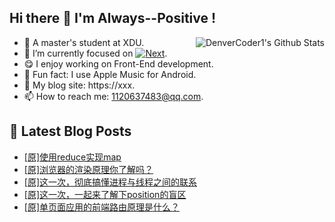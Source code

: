 ## Hi there 👋 I'm Always--Positive !
<div>
  <img alt="DenverCoder1's Github Stats" src="https://denvercoder1-github-readme-stats.vercel.app/api?username=qq1120637483&show_icons=true&count_private=true&theme=react&hide_border=true&hide_title=true&bg_color=1F222E&title_color=F85D7F&icon_color=F8D866" align= "right" />

- 🎒 A master's student at XDU. 
- 🔬 I’m currently focused on [![Next](https://img.shields.io/badge/-Next-brightgreen)](https://). 
- 😋 I enjoy working on Front-End development.
- 🎵 Fun fact: I use Apple Music for Android.
- 📝 My blog site: https://xxx.
- 📫 How to reach me:  1120637483@qq.com.
</div>  


## 📕 Latest Blog Posts

<!-- BLOG-POST-LIST:START -->
- [[原]使用reduce实现map](https://blog.csdn.net/sinat_41696687/article/details/123542559)
- [[原]浏览器的渲染原理你了解吗？](https://blog.csdn.net/sinat_41696687/article/details/123472602)
- [[原]这一次，彻底搞懂进程与线程之间的联系](https://blog.csdn.net/sinat_41696687/article/details/123458338)
- [[原]这一次，一起来了解下position的盲区](https://blog.csdn.net/sinat_41696687/article/details/123447034)
- [[原]单页面应用的前端路由原理是什么？](https://blog.csdn.net/sinat_41696687/article/details/123368163)
<!-- BLOG-POST-LIST:END -->









